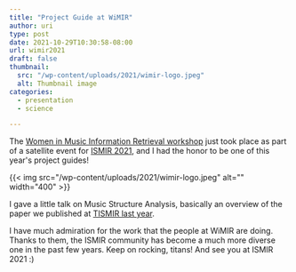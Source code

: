 ```yaml
---
title: "Project Guide at WiMIR"
author: uri
type: post
date: 2021-10-29T10:30:58-08:00
url: wimir2021
draft: false
thumbnail:
  src: "/wp-content/uploads/2021/wimir-logo.jpeg"
  alt: Thumbnail image
categories:
  - presentation
  - science

---
```


The [Women in Music Information Retrieval workshop](https://wimir.wordpress.com/2021/09/24/wimir-workshop-2021-project-guides/) just took place as part of a satellite event for [ISMIR 2021](https://ismir2021.ismir.net/), and I had the honor to be one of this year's project guides!

{{< img src="/wp-content/uploads/2021/wimir-logo.jpeg" alt="" width="400" >}}

I gave a little talk on Music Structure Analysis, basically an overview of the paper we published at [TISMIR last year](https://transactions.ismir.net/articles/10.5334/tismir.54/).

I have much admiration for the work that the people at WiMIR are doing. 
Thanks to them, the ISMIR community has become a much more diverse one in the past few years.
Keep on rocking, titans! And see you at ISMIR 2021 :)

